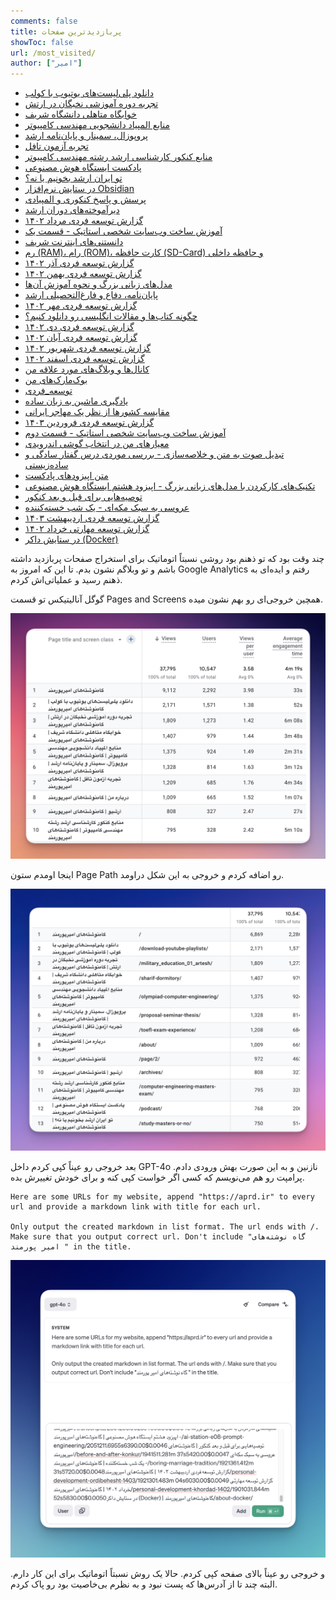 ```yaml
---
comments: false
title: پربازدیدترین صفحات
showToc: false
url: /most_visited/
author: ["امیر"]
---
```


- [دانلود پلی‌لیست‌های یوتیوب با کولب](https://aprd.ir/download-youtube-playlists/)
- [تجربه دوره آموزشی نخبگان در ارتش](https://aprd.ir/military_education_01_artesh/)
- [خوابگاه متاهلی دانشگاه شریف](https://aprd.ir/sharif-dormitory/)
- [منابع المپیاد دانشجویی مهندسی کامپیوتر](https://aprd.ir/olympiad-computer-engineering/)
- [پروپوزال،‌ سمینار و پایان‌نامه ارشد](https://aprd.ir/proposal-seminar-thesis/)
- [تجربه آزمون تافل](https://aprd.ir/toefl-exam-experience/)
- [منابع کنکور کارشناسی ارشد رشته مهندسی کامپیوتر](https://aprd.ir/computer-engineering-masters-exam/)
- [پادکست ایستگاه هوش‌ مصنوعی](https://aprd.ir/podcast/)
- [تو ایران ارشد بخونیم یا نه؟](https://aprd.ir/study-masters-or-no/)
- [در ستایش نرم‌افزار Obsidian](https://aprd.ir/about-obsidian/)
- [پرسش و پاسخ کنکوری و المپیادی](https://aprd.ir/questions-olympiad-konkur/)
- [دیرآموخته‌های دوران ارشد](https://aprd.ir/late-lessons-academia/)
- [گزارش توسعه فردی مرداد ۱۴۰۲](https://aprd.ir/personal-development-mordad-1402/)
- [آموزش ساخت وب‌سایت شخصی استاتیک - قسمت یک](https://aprd.ir/create-your-own-website-part1/)
- [دانستنی‌های اینترنت شریف](https://aprd.ir/login-sharif/)
- [رم (RAM)، رام (ROM)، کارت‌ حافظه (SD-Card) و حافظه داخلی](https://aprd.ir/ram-rom-sdcard-internal-memory/)
- [گزارش توسعه فردی آذر ۱۴۰۲](https://aprd.ir/personal-development-azar-1402/)
- [گزارش توسعه فردی بهمن ۱۴۰۲](https://aprd.ir/personal-developement-bahman-1402/)
- [مدل‌های زبانی بزرگ و نحوه آموزش آن‌ها](https://aprd.ir/large-language-models-training/)
- [پایان‌نامه، دفاع و فارغ‌التحصیلی ارشد](https://aprd.ir/thesis-defense-gradudation/)
- [گزارش توسعه فردی مهر ۱۴۰۲](https://aprd.ir/personal-development-mehr-1402/)
- [چگونه کتاب‌ها و مقالات انگلیسی رو دانلود کنیم؟](https://aprd.ir/how-to-download-articles-and-books/)
- [گزارش توسعه فردی دی ۱۴۰۲](https://aprd.ir/personal-development-dey-1402/)
- [گزارش توسعه فردی آبان ۱۴۰۲](https://aprd.ir/personal-development-aban-1402/)
- [گزارش توسعه فردی شهریور ۱۴۰۲](https://aprd.ir/personal-development-shahrivar-1402/)
- [گزارش توسعه فردی اسفند ۱۴۰۲](https://aprd.ir/personal-development-esfand-1402/)
- [کانال‌ها و وبلاگ‌های مورد علاقه‌ من](https://aprd.ir/my-favorite-blogs-and-channels/)
- [بوک‌مارک‌های من](https://aprd.ir/bookmarks/)
- [توسعه_فردی](https://aprd.ir/fatags/توسعه_فردی/)
- [یادگیری ماشین به زبان ساده](https://aprd.ir/simple-machine-learning-explanation/)
- [مقایسه کشورها از نظر یک مهاجر ایرانی](https://aprd.ir/country-comparison-for-immigrants/)
- [گزارش توسعه فردی فروردین ۱۴۰۳](https://aprd.ir/personal-development-farvardin-1403/)
- [آموزش ساخت وب‌سایت شخصی استاتیک - قسمت دوم](https://aprd.ir/create-your-own-website-part2/)
- [معیارهای من در انتخاب گوشی‌ اندرویدی](https://aprd.ir/buying-android-phones/)
- [تبدیل صوت به متن و خلاصه‌سازی - بررسی موردی درس گفتار سادگی و ساده‌زیستی](https://aprd.ir/asr-summarization-pipeline-simplicity/)
- [متن اپیزودهای پادکست](https://aprd.ir/transcripts/)
- [تکنیک‌های کارکردن با مدل‌های زبانی بزرگ - اپیزود هشتم ایستگاه هوش مصنوعی](https://aprd.ir/ai-station-e08-prompt-engineering/)
- [توصیه‌هایی برای قبل و بعد کنکور](https://aprd.ir/before-and-after-konkur/)
- [عروسی به سبک مکه‌ای - یک شب خسته‌کننده](https://aprd.ir/boring-marriage-tradition/)
- [گزارش توسعه فردی اردیبهشت ۱۴۰۳](https://aprd.ir/personal-development-ordibehesht-1403/)
- [گزارش توسعه مهارتی خرداد ۱۴۰۲](https://aprd.ir/personal-development-khordad-1402/)
- [در ستایش داکر (Docker)](https://aprd.ir/about-docker/)

چند وقت بود که تو ذهنم بود روشی نسبتاً اتوماتیک برای استخراج صفحات پربازدید داشته باشم و تو وبلاگم نشون بدم. تا این که امروز به Google Analytics رفتم و ایده‌ای به ذهنم رسید و عملیاتی‌اش کردم. 

گوگل آنالیتیکس تو قسمت Pages and Screens همچین خروجی‌ای رو بهم نشون میده. 

![](Analytics.png)

اینجا اومدم ستون Page Path رو اضافه کردم و خروجی به این شکل دراومد.

![](PagePath.png)

بعد خروجی رو عیناً کپی کردم داخل GPT-4o نازنین و به این صورت بهش ورودی دادم. پرامپت رو هم می‌نویسم که کسی اگر خواست کپی کنه و برای خودش تغییرش بده. 

```
Here are some URLs for my website, append "https://aprd.ir" to every url and provide a markdown link with title for each url.

Only output the created markdown in list format. The url ends with /. Make sure that you output correct url. Don't include "گاه نوشته‌های امیر پورمند " in the title.
```

![](content/more/most_visited/prompt.png)

و خروجی رو عیناً بالای صفحه کپی کردم. حالا یک روش نسبتاً اتوماتیک برای این کار دارم. البته چند تا از آدرس‌ها که پست نبود و به نظرم بی‌خاصیت بود رو پاک کردم. 